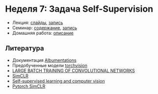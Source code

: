 # Неделя 7: Задача Self-Supervision

* Лекция: [слайды](https://github.com/ml-dafe/ml_mipt_dafe/blob/main/07_Self_Supervision/lec7.pdf), [запись]()
* Семинар: [содержание](https://github.com/ml-dafe/ml_mipt_dafe/blob/main/07_Self_Supervision/seminar/practice_solved.ipynb), [запись]()
* Домашняя работа: [описание](https://github.com/ml-dafe/ml_mipt_dafe/blob/main/07_Self_Supervision/homework/README.md)

## Литература

- Документация [Albumentations](https://albumentations.ai/)
- Предобученные модели [torchvision](https://pytorch.org/vision/stable/models.html)
- [LARGE BATCH TRAINING OF CONVOLUTIONAL NETWORKS](https://arxiv.org/pdf/1708.03888.pdf)
- [SimCLR](https://arxiv.org/pdf/2002.05709.pdf)
- [Self-supervised learning and computer vision](https://www.fast.ai/2020/01/13/self_supervised/)
- [Pytorch SimCLR](https://github.com/sthalles/SimCLR)
